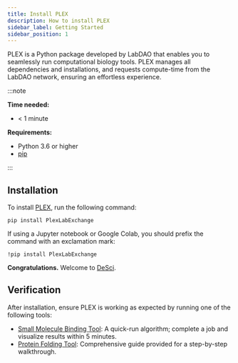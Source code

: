 ```yaml
---
title: Install PLEX
description: How to install PLEX
sidebar_label: Getting Started
sidebar_position: 1
---
```


PLEX is a Python package developed by LabDAO that enables you to seamlessly run computational biology tools. PLEX manages all dependencies and installations, and requests compute-time from the LabDAO network, ensuring an effortless experience.

:::note

**Time needed:**
- < 1 minute

**Requirements:**
- Python 3.6 or higher
- [pip](https://pip.pypa.io/en/stable/installation/)

:::

## Installation

To install [PLEX](https://pypi.org/project/PlexLabExchange/), run the following command:

```
pip install PlexLabExchange
```

If using a Jupyter notebook or Google Colab, you should prefix the command with an exclamation mark:

```
!pip install PlexLabExchange
```

**Congratulations.** Welcome to [DeSci](https://ethereum.org/en/desci/).

## Verification

After installation, ensure PLEX is working as expected by running one of the following tools:

- [Small Molecule Binding Tool](../small-molecule-binding/run-an-example.md): A quick-run algorithm; complete a job and visualize results within 5 minutes.
- [Protein Folding Tool](../protein-folding/run-an-example.md): Comprehensive guide provided for a step-by-step walkthrough.